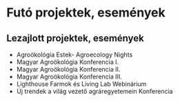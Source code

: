 # Futó projektek, események

## Lezajlott projektek, események

  * Agroökológia Estek- Agroecology Nights
  * Magyar Agroökológia Konferencia I.
  * Magyar Agroökológia Konferencia II.
  * Magyar Agroökológia Konferencia III.
  * Lighthouse Farmok és Living Lab Webinárium
  * Új trendek a világ vezető agráregyetemein Konferencia
